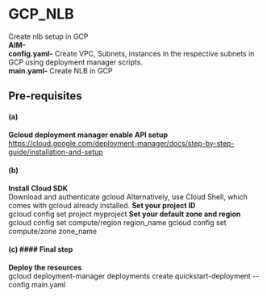 # GCP_NLB
Create nlb setup in GCP<br/>
**AIM-** <br/>
**config.yaml-** Create VPC, Subnets, instances in the respective subnets in GCP using deployment manager scripts. <br/>
**main.yaml-** Create NLB in GCP <br/>

## Pre-requisites
#### (a)
**Gcloud deployment manager enable API setup**<br/>
https://cloud.google.com/deployment-manager/docs/step-by-step-guide/installation-and-setup

#### (b)
**Install Cloud SDK**<br/>
Download and authenticate gcloud
Alternatively, use Cloud Shell, which comes with gcloud already installed.
**Set your project ID**<br/>
gcloud config set project myproject
**Set your default zone and region**<br/>
gcloud config set compute/region region_name
gcloud config set compute/zone zone_name

#### (c) #### Final step
**Deploy the resources**<br/>
gcloud deployment-manager deployments create quickstart-deployment --config main.yaml